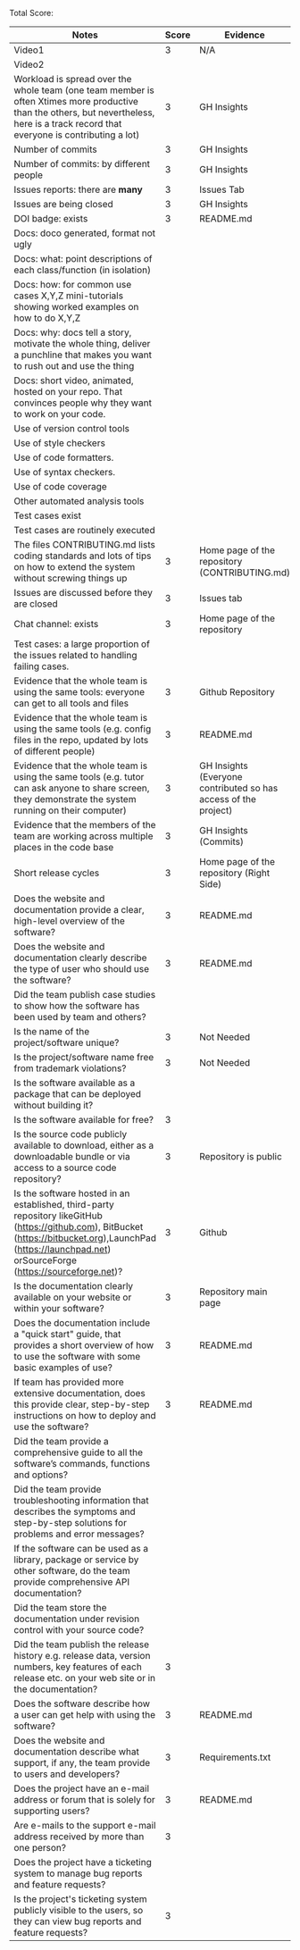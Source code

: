 Total Score: 

|Notes|Score|Evidence|
|-----|---------|---------|
|Video1| 3 | N/A | 
|Video2|  |  | 
|Workload is spread over the whole team (one team member is often Xtimes more productive than the others, but nevertheless, here is a track record that everyone is contributing a lot)| 3 | GH Insights |
|Number of commits| 3 | GH Insights |
|Number of commits: by different people| 3 | GH Insights |
|Issues reports: there are **many**| 3 | Issues Tab |
|Issues are being closed| 3 | GH Insights |
|DOI badge: exists| 3 | README.md |
|Docs: doco generated, format not ugly |  |  |
|Docs: what: point descriptions of each class/function (in isolation) |  |  
|Docs: how: for common use cases X,Y,Z mini-tutorials showing worked examples on how to do X,Y,Z|  |  |
|Docs: why: docs tell a story, motivate the whole thing, deliver a punchline that makes you want to rush out and use the thing|  | 
|Docs: short video, animated, hosted on your repo. That convinces people why they want to work on your code.|  | 
|Use of version control tools|  | 
|Use of style checkers |  |  |
|Use of code formatters. |  |  |
|Use of syntax checkers. |  |  |
|Use of code coverage |  | 
|Other automated analysis tools|  |  |
|Test cases exist|  |  |
|Test cases are routinely executed|  |  |
|The files CONTRIBUTING.md lists coding standards and lots of tips on how to extend the system without screwing things up| 3 | Home page of the repository (CONTRIBUTING.md) |
|Issues are discussed before they are closed| 3 | Issues tab |
|Chat channel: exists| 3 | Home page of the repository |
|Test cases: a large proportion of the issues related to handling failing cases.|  |  |
|Evidence that the whole team is using the same tools: everyone can get to all tools and files| 3 | Github Repository
|Evidence that the whole team is using the same tools (e.g. config files in the repo, updated by lots of different people)| 3 | README.md
|Evidence that the whole team is using the same tools (e.g. tutor can ask anyone to share screen, they demonstrate the system running on their computer)| 3 | GH Insights (Everyone contributed so has access of the project)
|Evidence that the members of the team are working across multiple places in the code base| 3 | GH Insights (Commits)
|Short release cycles | 3 | Home page of the repository (Right Side) |
|Does the website and documentation provide a clear, high-level overview of the software? | 3 | README.md
|Does the website and documentation clearly describe the type of user who should use the software? | 3 | README.md
|Did the team publish case studies to show how the software has been used by team and others? |  | 
|Is the name of the project/software unique? | 3 | Not Needed
|Is the project/software name free from trademark violations? | 3 | Not Needed
|Is the software available as a package that can be deployed without building it? |  | 
|Is the software available for free? | 3 | 
|Is the source code publicly available to download, either as a downloadable bundle or via access to a source code repository? | 3 | Repository is public
|Is the software hosted in an established, third-party repository likeGitHub (https://github.com), BitBucket (https://bitbucket.org),LaunchPad (https://launchpad.net) orSourceForge (https://sourceforge.net)? | 3 | Github
|Is the documentation clearly available on your website or within your software? | 3 | Repository main page
|Does the documentation include a "quick start" guide, that provides a short overview of how to use the software with some basic examples of use? | 3 | README.md
|If team has provided more extensive documentation, does this provide clear, step-by-step instructions on how to deploy and use the software? | 3 | README.md
|Did the team provide a comprehensive guide to all the software’s commands, functions and options? |  | 
|Did the team provide troubleshooting information that describes the symptoms and step-by-step solutions for problems and error messages? |  | 
|If the software can be used as a library, package or service by other software, do the team provide comprehensive API documentation? |  | 
|Did the team store the documentation under revision control with your source code? |  | 
|Did the team publish the release history e.g. release data, version numbers, key features of each release etc. on your web site or in the documentation? | 3 | 
|Does the software describe how a user can get help with using the software? | 3 | README.md
|Does the website and documentation describe what support, if any, the team provide to users and developers? | 3 | Requirements.txt
|Does the project have an e-mail address or forum that is solely for supporting users? | 3 | README.md 
|Are e-mails to the support e-mail address received by more than one person? | 3 | 
|Does the project have a ticketing system to manage bug reports and feature requests? |  | 
|Is the project's ticketing system publicly visible to the users, so they can view bug reports and feature requests? | 3 | 

